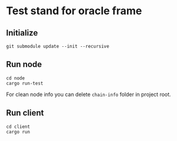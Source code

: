 # Test stand for oracle frame

## Initialize

```console
git submodule update --init --recursive
```

## Run node

```console
cd node
cargo run-test
```
For clean node info you can delete `chain-info` folder in project root.

## Run client
```console
cd client
cargo run
```
